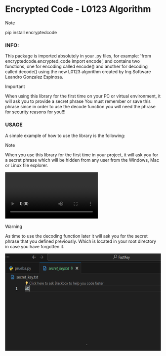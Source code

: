<h1>Encrypted Code - L0123 Algorithm</h1>

> [!NOTE]
pip install encryptedcode

### INFO:
This package is imported absolutely in your .py files, for example: 'from encryptedcode.encrypted_code import encode', and contains two functions, one for encoding called encode() and     another for decoding called decode() using the new L0123 algorithm created by Ing Software Leandro Gonzalez Espinosa.

> [!IMPORTANT]
When using this library for the first time on your PC or virtual environment, it will ask you to provide a secret phrase
You must remember or save this phrase since in order to use the decode function you will need the phrase
for security reasons for you!!!

### USAGE
A simple example of how to use the library is the following:

> [!NOTE]
When you use this library for the first time in your project, it will ask you for a secret phrase which will be hidden from any user from the Windows, Mac or Linux file explorer.

<video src="src/usage.mp4" style="aspect-ratio:16/10" autoplay="True" controls="" loop=""><source src="src/usage.mp4" type="video/mp4"></video>

> [!WARNING]
As time to use the decoding function later it will ask you for the secret phrase that you defined previously. Which is located in your root directory in case you have forgotten it.

<img src="src/encrypt.png" style="aspect-ratio:16/10"></img>